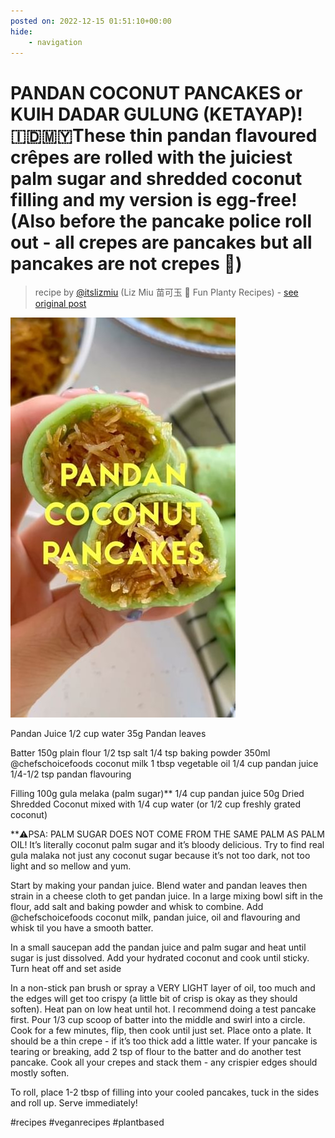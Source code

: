 ```yaml
---
posted on: 2022-12-15 01:51:10+00:00
hide:
    - navigation
---
```


# PANDAN COCONUT PANCAKES or KUIH DADAR GULUNG (KETAYAP)! 🇮🇩🇲🇾These thin pandan flavoured crêpes are rolled with the juiciest palm sugar and shredded coconut filling and my version is egg-free! (Also before the pancake police roll out - all crepes are pancakes but all pancakes are not crepes 🫡) 

> recipe by [@itslizmiu](https://www.instagram.com/itslizmiu/) 
(Liz Miu 苗可玉 🍜 Fun Planty Recipes) - [see original post](https://instagram.com/p/CmK7Y5uAQR6)

![](../img/itslizmiu_15-12-2022_0112.png)


Pandan Juice
1/2 cup water
35g Pandan leaves 

Batter
150g plain flour
1/2 tsp salt
1/4 tsp baking powder
350ml @chefschoicefoods coconut milk
1 tbsp vegetable oil
1/4 cup pandan juice
1/4-1/2 tsp pandan flavouring

Filling
100g gula melaka (palm sugar)**
1/4 cup pandan juice
50g Dried Shredded Coconut mixed with 1/4 cup water (or 1/2 cup freshly grated coconut)

**⚠️PSA: PALM SUGAR DOES NOT COME FROM THE SAME PALM AS PALM OIL! It’s literally coconut palm sugar and it’s bloody delicious. Try to find real gula malaka not just any coconut sugar because it’s not too dark, not too light and so mellow and yum. 

Start by making your pandan juice. Blend water and pandan leaves then strain in a cheese cloth to get pandan juice. In a large mixing bowl sift in the flour, add salt and baking powder and whisk to combine. Add @chefschoicefoods coconut milk, pandan juice, oil and flavouring and whisk til you have a smooth batter.

In a small saucepan add the pandan juice and palm sugar and heat until sugar is just dissolved. Add your hydrated coconut and cook until sticky. Turn heat off and set aside

In a non-stick pan brush or spray a VERY LIGHT layer of oil, too much and the edges will get too crispy (a little bit of crisp is okay as they should soften). Heat pan on low heat until hot. I recommend doing a test pancake first. Pour 1/3 cup scoop of batter into the middle and swirl into a circle. Cook for a few minutes, flip, then cook until just set. Place onto a plate. It should be a thin crepe - if it’s too thick add a little water. If your pancake is tearing or breaking, add 2 tsp of flour to the batter and do another test pancake. Cook all your crepes and stack them - any crispier edges should mostly soften. 

To roll, place 1-2 tbsp of filling into your cooled pancakes, tuck in the sides and roll up. Serve immediately! 

\#recipes \#veganrecipes \#plantbased 